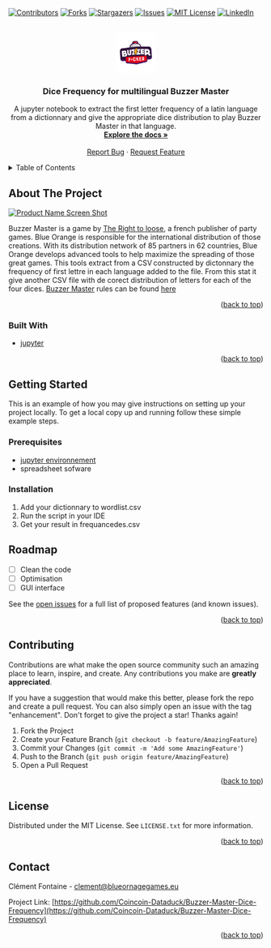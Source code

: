 <div id="top"></div>



<!-- PROJECT SHIELDS -->
<!--
*** I'm using markdown "reference style" links for readability.
*** Reference links are enclosed in brackets [ ] instead of parentheses ( ).
*** See the bottom of this document for the declaration of the reference variables
*** for contributors-url, forks-url, etc. This is an optional, concise syntax you may use.
*** https://www.markdownguide.org/basic-syntax/#reference-style-links
-->
[![Contributors][contributors-shield]][contributors-url]
[![Forks][forks-shield]][forks-url]
[![Stargazers][stars-shield]][stars-url]
[![Issues][issues-shield]][issues-url]
[![MIT License][license-shield]][license-url]
[![LinkedIn][linkedin-shield]][linkedin-url]



<!-- PROJECT LOGO -->
<br />
<div align="center">
  <a href="https://github.com/github_username/repo_name">
    <img src="images/logo.png" alt="Logo" width="80" height="80">
  </a>

<h3 align="center">Dice Frequency for multilingual Buzzer Master</h3>

  <p align="center">
    A jupyter notebook to extract the first letter frequency of a latin language from a dictionnary and give the appropriate dice distribution to play Buzzer Master in that language.
    <br />
    <a href="https://github.com/Coincoin-Dataduck/Buzzer-Master-Dice-Frequency"><strong>Explore the docs »</strong></a>
    <br />
    <br />
    <a href="https://github.com/Coincoin-Dataduck/Buzzer-Master-Dice-Frequency/issues">Report Bug</a>
    ·
    <a href="https://github.com/Coincoin-Dataduck/Buzzer-Master-Dice-Frequency/issues">Request Feature</a>
  </p>
</div>



<!-- TABLE OF CONTENTS -->
<details>
  <summary>Table of Contents</summary>
  <ol>
    <li>
      <a href="#about-the-project">About The Project</a>
      <ul>
        <li><a href="#built-with">Built With</a></li>
      </ul>
    </li>
    <li>
      <a href="#getting-started">Getting Started</a>
      <ul>
        <li><a href="#prerequisites">Prerequisites</a></li>
        <li><a href="#installation">Installation</a></li>
      </ul>
    </li>
    <li><a href="#usage">Usage</a></li>
    <li><a href="#roadmap">Roadmap</a></li>
    <li><a href="#contributing">Contributing</a></li>
    <li><a href="#license">License</a></li>
    <li><a href="#contact">Contact</a></li>
    <li><a href="#acknowledgments">Acknowledgments</a></li>
  </ol>
</details>



<!-- ABOUT THE PROJECT -->
## About The Project

[![Product Name Screen Shot][product-screenshot]](https://example.com)

 Buzzer Master is a game by [The Right to loose](https://ledroitdeperdre.com/), a french publisher of party games. Blue Orange is responsible for the international distribution of those creations. With its distribution network of 85 partners in 62 countries, Blue Orange develops advanced tools to help maximize the spreading of those great games.
 This tools extract from a CSV constructed by dictonnary the frequency of first lettre in each language added to the file. From this stat it give another CSV file with de corect distribution of letters for each of the four dices.
 [Buzzer Master](https://ledroitdeperdre.com/nos-jeux/35-buzzer-fcker.html) rules can be found [here](https://www.dropbox.com/s/p1cw8xl3x7j5war/MotherBuzzer-%20Rules%20%28demo%29.pdf?dl=0)

<p align="right">(<a href="#top">back to top</a>)</p>



### Built With

* [jupyter](https://jupyter.org/)

<p align="right">(<a href="#top">back to top</a>)</p>



<!-- GETTING STARTED -->
## Getting Started

This is an example of how you may give instructions on setting up your project locally.
To get a local copy up and running follow these simple example steps.

### Prerequisites

* [jupyter environnement](https://www.anaconda.com/products/individual)
* spreadsheet sofware

### Installation

1. Add your dictionnary to wordlist.csv
2. Run the script in your IDE
3. Get your result in frequancedes.csv


<!-- ROADMAP -->
## Roadmap

- [ ] Clean the code
- [ ] Optimisation
- [ ] GUI interface

See the [open issues](https://github.com/Coincoin-Dataduck/Buzzer-Master-Dice-Frequency/issues) for a full list of proposed features (and known issues).

<p align="right">(<a href="#top">back to top</a>)</p>



<!-- CONTRIBUTING -->
## Contributing

Contributions are what make the open source community such an amazing place to learn, inspire, and create. Any contributions you make are **greatly appreciated**.

If you have a suggestion that would make this better, please fork the repo and create a pull request. You can also simply open an issue with the tag "enhancement".
Don't forget to give the project a star! Thanks again!

1. Fork the Project
2. Create your Feature Branch (`git checkout -b feature/AmazingFeature`)
3. Commit your Changes (`git commit -m 'Add some AmazingFeature'`)
4. Push to the Branch (`git push origin feature/AmazingFeature`)
5. Open a Pull Request

<p align="right">(<a href="#top">back to top</a>)</p>



<!-- LICENSE -->
## License

Distributed under the MIT License. See `LICENSE.txt` for more information.

<p align="right">(<a href="#top">back to top</a>)</p>



<!-- CONTACT -->
## Contact

Clément Fontaine - clement@blueornagegames.eu

Project Link: [https://github.com/Coincoin-Dataduck/Buzzer-Master-Dice-Frequency](https://github.com/Coincoin-Dataduck/Buzzer-Master-Dice-Frequency)

<p align="right">(<a href="#top">back to top</a>)</p>



<!-- MARKDOWN LINKS & IMAGES -->
<!-- https://www.markdownguide.org/basic-syntax/#reference-style-links -->
[contributors-shield]: https://img.shields.io/github/contributors/Coincoin-Dataduck/Buzzer-Master-Dice-Frequency.svg?style=for-the-badge
[contributors-url]: https://github.com/Coincoin-Dataduck/Buzzer-Master-Dice-Frequency/graphs/contributors
[forks-shield]: https://img.shields.io/github/forks/Coincoin-Dataduck/Buzzer-Master-Dice-Frequency.svg?style=for-the-badge
[forks-url]: https://github.com/Coincoin-Dataduck/Buzzer-Master-Dice-Frequencye/network/members
[stars-shield]: https://img.shields.io/github/stars/Coincoin-Dataduck/Buzzer-Master-Dice-Frequency.svg?style=for-the-badge
[stars-url]: https://github.com/Coincoin-Dataduck/Buzzer-Master-Dice-Frequency/stargazers
[issues-shield]: https://img.shields.io/github/issues/Coincoin-Dataduck/Buzzer-Master-Dice-Frequency.svg?style=for-the-badge
[issues-url]: https://github.com/Coincoin-Dataduck/Buzzer-Master-Dice-Frequency/issues
[license-shield]: https://img.shields.io/github/license/Coincoin-Dataduck/Buzzer-Master-Dice-Frequency.svg?style=for-the-badge
[license-url]: https://github.com/Coincoin-Dataduck/Buzzer-Master-Dice-Frequency/blob/master/LICENSE.txt
[linkedin-shield]: https://img.shields.io/badge/-LinkedIn-black.svg?style=for-the-badge&logo=linkedin&colorB=555
[linkedin-url]: https://www.linkedin.com/in/cl%C3%A9ment-f-a6b85083/
[product-screenshot]: images/screenshot.png
